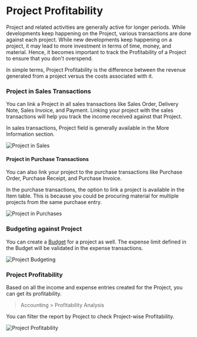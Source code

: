<!-- add-breadcrumbs -->
# Project Profitability

Project and related activities are generally active for longer periods. While developments keep happening on the Project, various transactions are done against each project. While new developments keep happening on a project, it may lead to more investment in terms of time, money, and material. Hence, it becomes important to track the Profitability of a Project to ensure that you don't overspend.

In simple terms, Project Profitability is the difference between the revenue generated from a project versus the costs associated with it.

### Project in Sales Transactions

You can link a Project in all sales transactions like Sales Order, Delivery Note, Sales Invoice, and Payment. Linking your project with the sales transactions will help you track the income received against that Project.

In sales transactions, Project field is generally available in the More Information section.

<img class="screenshot" alt="Project in Sales" src="{{docs_base_url}}/v12/assets/img/project/projects-sales-order.png">

#### Project in Purchase Transactions

You can also link your project to the purchase transactions like Purchase Order, Purchase Receipt, and Purchase Invoice.

In the purchase transactions, the option to link a project is available in the Item table. This is because you could be procuring material for multiple projects from the same purchase entry.

<img class="screenshot" alt="Project in Purchases" src="{{docs_base_url}}/v12/assets/img/project/projects-purchase-order.png">

### Budgeting against Project

You can create a [Budget](/docs/v12/user/manual/en/accounts/budgeting) for a project as well. The expense limit defined in the Budget will be validated in the expense transactions.

<img class="screenshot" alt="Project Budgeting" src="{{docs_base_url}}/v12/assets/img/project/project-budgeting.png">

### Project Profitability

Based on all the income and expense entries created for the Project, you can get its profitability.

> Accounting > Profitability Analysis

You can filter the report by Project to check Project-wise Profitability.

<img class="screenshot" alt="Project Profitability" src="{{docs_base_url}}/v12/assets/img/project/projects-profitability.png">